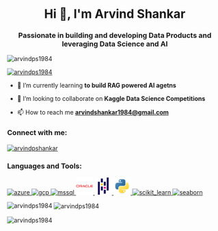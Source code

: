 <h1 align="center">Hi 👋, I'm Arvind Shankar</h1>
<h3 align="center">Passionate in building and developing Data Products and leveraging Data Science and AI</h3>

<p align="left"> <img src="https://komarev.com/ghpvc/?username=arvindps1984&label=Profile%20views&color=0e75b6&style=flat" alt="arvindps1984" /> </p>

<p align="left"> <a href="https://github.com/ryo-ma/github-profile-trophy"><img src="https://github-profile-trophy.vercel.app/?username=arvindps1984" alt="arvindps1984" /></a> </p>

- 🌱 I’m currently learning **to build RAG powered AI agetns**

- 👯 I’m looking to collaborate on **Kaggle Data Science Competitions**

- 📫 How to reach me **arvindshankar1984@gmail.com**

<h3 align="left">Connect with me:</h3>
<p align="left">
<a href="https://linkedin.com/in/arvindpshankar" target="blank"><img align="center" src="https://raw.githubusercontent.com/rahuldkjain/github-profile-readme-generator/master/src/images/icons/Social/linked-in-alt.svg" alt="arvindpshankar" height="30" width="40" /></a>
</p>

<h3 align="left">Languages and Tools:</h3>
<p align="left"> <a href="https://azure.microsoft.com/en-in/" target="_blank" rel="noreferrer"> <img src="https://www.vectorlogo.zone/logos/microsoft_azure/microsoft_azure-icon.svg" alt="azure" width="40" height="40"/> </a> <a href="https://cloud.google.com" target="_blank" rel="noreferrer"> <img src="https://www.vectorlogo.zone/logos/google_cloud/google_cloud-icon.svg" alt="gcp" width="40" height="40"/> </a> <a href="https://www.microsoft.com/en-us/sql-server" target="_blank" rel="noreferrer"> <img src="https://www.svgrepo.com/show/303229/microsoft-sql-server-logo.svg" alt="mssql" width="40" height="40"/> </a> <a href="https://www.oracle.com/" target="_blank" rel="noreferrer"> <img src="https://raw.githubusercontent.com/devicons/devicon/master/icons/oracle/oracle-original.svg" alt="oracle" width="40" height="40"/> </a> <a href="https://pandas.pydata.org/" target="_blank" rel="noreferrer"> <img src="https://raw.githubusercontent.com/devicons/devicon/2ae2a900d2f041da66e950e4d48052658d850630/icons/pandas/pandas-original.svg" alt="pandas" width="40" height="40"/> </a> <a href="https://www.python.org" target="_blank" rel="noreferrer"> <img src="https://raw.githubusercontent.com/devicons/devicon/master/icons/python/python-original.svg" alt="python" width="40" height="40"/> </a> <a href="https://scikit-learn.org/" target="_blank" rel="noreferrer"> <img src="https://upload.wikimedia.org/wikipedia/commons/0/05/Scikit_learn_logo_small.svg" alt="scikit_learn" width="40" height="40"/> </a> <a href="https://seaborn.pydata.org/" target="_blank" rel="noreferrer"> <img src="https://seaborn.pydata.org/_images/logo-mark-lightbg.svg" alt="seaborn" width="40" height="40"/> </a> </p>

<p><img align="left" src="https://github-readme-stats.vercel.app/api/top-langs?username=arvindps1984&show_icons=true&locale=en&layout=compact" alt="arvindps1984" /></p>

<p>&nbsp;<img align="center" src="https://github-readme-stats.vercel.app/api?username=arvindps1984&show_icons=true&locale=en" alt="arvindps1984" /></p>

<p><img align="center" src="https://github-readme-streak-stats.herokuapp.com/?user=arvindps1984&" alt="arvindps1984" /></p>
